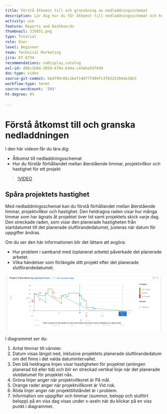 ```yaml
---
title: Förstå åtkomst till och granskning av nedladdningsschemat
description: Lär dig hur du får åtkomst till nedladdningsschemat och hur du förstår förhållandet mellan återstående timmar, projektvillkor och projektets hastighet i [!UICONTROL Förbättrad analys].
activity: use
feature: Reports and Dashboards
thumbnail: 335051.png
type: Tutorial
role: User
level: Beginner
team: Technical Marketing
jira: KT-8734
recommendations: noDisplay,catalog
exl-id: d06c1b04-205d-478a-b44a-c43ebe55f649
doc-type: video
source-git-commit: bbdf99c6bc1be714077fd94fc3f8325394de36b3
workflow-type: tm+mt
source-wordcount: '293'
ht-degree: 0%

---
```


# Förstå åtkomst till och granska nedladdningen

I den här videon får du lära dig:

* Åtkomst till nedladdningsschemat
* Hur du förstår förhållandet mellan återstående timmar, projektvillkor och hastighet för ett projekt

>[!VIDEO](https://video.tv.adobe.com/v/3438888/?quality=12&learn=on&enablevpops=1&captions=swe)

## Spåra projektets hastighet

Med nedladdningsschemat kan du förstå förhållandet mellan återstående timmar, projektvillkor och hastighet. Den heldragna raden visar hur många timmar som har ägnats åt projektet över tid samt projektets skick varje dag. Den streckade raden, som visar den planerade hastigheten från startdatumet till det planerade slutförandedatumet, justeras när datum för uppgifter ändras.

Om du ser den här informationen blir det lättare att avgöra:

* Hur problem i samband med (oplanerat arbete) påverkade det planerade arbetet.
* Vilka händelser som förlängde ditt projekt efter det planerade slutförandedatumet.

![En bild som visar ett nedladdningsbart diagram med siffror i områden som beskrivs i punkterna nedan](assets/section-2-9.png)

I diagrammet ser du:

1. Antal timmar till vänster.
1. Datum visas längst ned, inklusive projektets planerade slutförandedatum om det finns i det valda datumintervallet.
1. Den blå heldragna linjen visar hastigheten för projektet (antingen planerad tid eller tid) och blir en streckad vertikal linje när det planerade slutdatumet för projektet nås.
1. Gröna linjer anger när projektvillkoret är På mål.
1. Orange rader anger när projektvillkoret är Vid risk.
1. Röda linjer anger när projekttillståndet är i problem.
1. Information om uppgifter och timmar (summor, belopp och slutfört belopp) på en viss dag visas under x-axeln när du klickar på en viss punkt i diagrammet.

